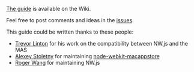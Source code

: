 
[The guide](https://github.com/johansatge/nwjs-macappstore/wiki) is available on the Wiki.

Feel free to post comments and ideas in the [issues](https://github.com/johansatge/nwjs-macappstore/issues).

This guide could be written thanks to these people:

* [Trevor Linton](https://github.com/trevorlinton) for his work on the compatibility between NW.js and the MAS
* [Alexey Stoletny](https://github.com/alexeyst) for maintaining [node-webkit-macappstore](https://github.com/alexeyst/node-webkit-macappstore)
* [Roger Wang](https://github.com/rogerwang) for maintaining NW.js
